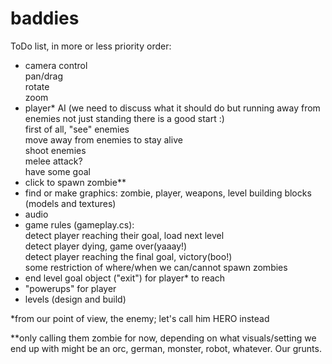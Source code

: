 # baddies

ToDo list, in more or less priority order:

- camera control\
    pan/drag\
    rotate\
    zoom
- player* AI (we need to discuss what it should do but running away from enemies not just standing there is a good start :)\
    first of all, "see" enemies\
    move away from enemies to stay alive\
    shoot enemies\
    melee attack?\
    have some goal
- click to spawn zombie**
- find or make graphics: zombie, player, weapons, level building blocks (models and textures)
- audio
- game rules (gameplay.cs):\
    detect player reaching their goal, load next level\
    detect player dying, game over(yaaay!)\
    detect player reaching the final goal, victory(boo!)\
    some restriction of where/when we can/cannot spawn zombies
- end level goal object ("exit") for player* to reach
- "powerups" for player
- levels (design and build)


*from our point of view, the enemy; let's call him HERO instead

**only calling them zombie for now, depending on what visuals/setting we end up with might be an orc, german, monster, robot, whatever. Our grunts.
